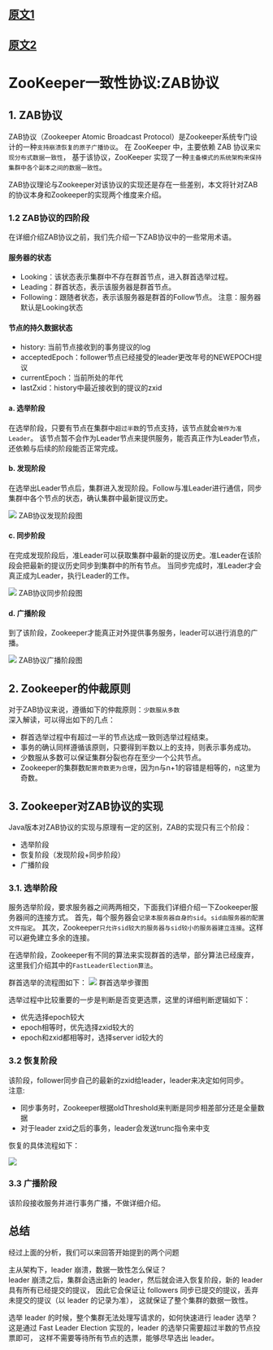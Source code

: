 
## [原文1](https://www.jianshu.com/p/e689e67d1f7b)

## [原文2](https://www.jianshu.com/p/9f3a9528524f)

# ZooKeeper一致性协议:ZAB协议

## 1. ZAB协议
ZAB协议（Zookeeper Atomic Broadcast Protocol）是Zookeeper系统专门设计的一种`支持崩溃恢复的原子广播协议`。
在 ZooKeeper 中，主要依赖 ZAB 协议来`实现分布式数据一致性`，
基于该协议，ZooKeeper 实现了一种`主备模式的系统架构来保持集群中各个副本之间的数据一致性`。

ZAB协议理论与Zookeeper对该协议的实现还是存在一些差别，本文将针对ZAB的协议本身和Zookeeper的实现两个维度来介绍。

### 1.2 ZAB协议的四阶段

在详细介绍ZAB协议之前，我们先介绍一下ZAB协议中的一些常用术语。

#### 服务器的状态
- Looking：该状态表示集群中不存在群首节点，进入群首选举过程。
- Leading：群首状态，表示该服务器是群首节点。
- Following：跟随者状态，表示该服务器是群首的Follow节点。
注意：服务器默认是Looking状态

#### 节点的持久数据状态
- history: 当前节点接收到的事务提议的log
- acceptedEpoch：follower节点已经接受的leader更改年号的NEWEPOCH提议
- currentEpoch：当前所处的年代
- lastZxid：history中最近接收到的提议的zxid

#### a. 选举阶段
在选举阶段，只要有节点在集群中`超过半数`的节点支持，该节点就会`被作为准Leader`。
该节点暂不会作为Leader节点来提供服务，能否真正作为Leader节点，还依赖与后续的阶段能否正常完成。

#### b. 发现阶段
在选举出Leader节点后，集群进入发现阶段。Follow与准Leader进行通信，同步集群中各个节点的状态，确认集群中最新提议历史。

![](../../images/zookeeper/zab/zab_Discovery_Phase.png)
ZAB协议发现阶段图

#### c. 同步阶段
在完成发现阶段后，准Leader可以获取集群中最新的提议历史。准Leader在该阶段会把最新的提议历史同步到集群中的所有节点。
当同步完成时，准Leader才会真正成为Leader，执行Leader的工作。

![](../../images/zookeeper/zab/zab_Synchronization_phase.png)
ZAB协议同步阶段图

#### d. 广播阶段
到了该阶段，Zookeeper才能真正对外提供事务服务，leader可以进行消息的广播。

![](../../images/zookeeper/zab/zab_Broadcast_phase.png)
ZAB协议广播阶段图

## 2. Zookeeper的仲裁原则
对于ZAB协议来说，遵循如下的仲裁原则：`少数服从多数`  
深入解读，可以得出如下的几点： 

- 群首选举过程中有超过一半的节点达成一致则选举过程结束。
- 事务的确认同样遵循该原则，只要得到半数以上的支持，则表示事务成功。
- 少数服从多数可以保证集群分裂也存在至少一个公共节点。
- Zookeeper的集群数`配置奇数更为合理`，因为n与n+1的容错是相等的，n这里为奇数。

## 3. Zookeeper对ZAB协议的实现
Java版本对ZAB协议的实现与原理有一定的区别，ZAB的实现只有三个阶段：

- 选举阶段
- 恢复阶段（发现阶段+同步阶段）
- 广播阶段

### 3.1. 选举阶段
服务选举阶段，要求服务器之间两两相交，下面我们详细介绍一下Zookeeper服务器间的连接方式。
首先，每个服务器会`记录本服务器自身的sid`。`sid由服务器的配置文件指定`。
其次，Zookeeper`只允许sid较大的服务器与sid较小的服务器建立连接`。这样可以避免建立多余的连接。

在选举阶段，Zookeeper有不同的算法来实现群首的选举，部分算法已经废弃，这里我们介绍其中的`FastLeaderElection算法`。

群首选举的流程图如下：
![](../../images/zookeeper/zab/zab_Group_leader_election.jpg)
群首选举步骤图

选举过程中比较重要的一步是判断是否变更选票，这里的详细判断逻辑如下：

- 优先选择epoch较大
- epoch相等时，优先选择zxid较大的
- epoch和zxid都相等时，选择server id较大的

### 3.2 恢复阶段
该阶段，follower同步自己的最新的zxid给leader，leader来决定如何同步。  
注意:

- 同步事务时，Zookeeper根据oldThreshold来判断是同步相差部分还是全量数据
- 对于leader zxid之后的事务，leader会发送trunc指令来中支

恢复的具体流程如下：

![](../../images/zookeeper/zab/zab_Recovery_phase.png)

### 3.3 广播阶段
该阶段接收服务并进行事务广播，不做详细介绍。
 

## 总结
经过上面的分析，我们可以来回答开始提到的两个问题

主从架构下，leader 崩溃，数据一致性怎么保证？  
leader 崩溃之后，集群会选出新的 leader，然后就会进入恢复阶段，新的 leader 具有所有已经提交的提议，
因此它会保证让 followers 同步已提交的提议，丢弃未提交的提议（以 leader 的记录为准），
这就保证了整个集群的数据一致性。

选举 leader 的时候，整个集群无法处理写请求的，如何快速进行 leader 选举？    
这是通过 Fast Leader Election 实现的，leader 的选举只需要超过半数的节点投票即可，
这样不需要等待所有节点的选票，能够尽早选出 leader。

 

